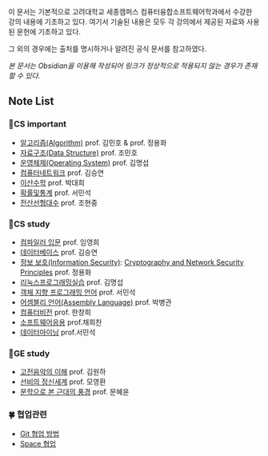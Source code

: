이 문서는 기본적으로 고려대학교 세종캠퍼스 컴퓨터융합소프트웨어학과에서 수강한 강의 내용에 기초하고 있다. 여기서 기술된 내용은 모두 각 강의에서 제공된 자료와 사용된 문헌에 기초하고 있다.

그 외의 경우에는 출처를 명시하거나 알려진 공식 문서를 참고하였다. 

*본 문서는 Obsidian을 이용해 작성되어 링크가 정상적으로 적용되지 않는 경우가 존재할 수 있다.*
## Note List

### 📘CS important
+ [알고리즘(Algorithm)](알고리즘(Algorithm).md) prof. 김민호 & prof. 정용화
+ [자료구조(Data Structure)](자료구조(Data%20Structure).md) prof. 조민호
+ [운영체제(Operating System)](운영체제(Operating%20System).md) prof. 김명섭
+ [컴퓨터네트워크](컴퓨터네트워크.md) prof. 김승연
+ [이산수학](이산수학.md) prof. 박대희
+ [확률및통계](확률및통계) prof. 서민석
+ [전산선형대수](전산선형대수) prof. 조현중
### 📗CS study
+ [컴파일러 입문](컴파일러%20입문.md) prof. 임영희
+ [데이터베이스](데이터베이스.md) prof. 김승연
+ [정보 보호(Information Security)](정보%20보호(Information%20Security).md): [Cryptography and Network Security Principles](Cryptography%20and%20Network%20Security%20Principles.md) prof. 정용화
+ [리눅스프로그래밍실습](리눅스프로그래밍실습.md) prof. 김명섭
+ [객체 지향 프로그래밍 언어](객체%20지향%20프로그래밍%20언어.md) prof. 서민석
+ [어셈블리 언어(Assembly Language)](어셈블리%20언어(Assembly%20Language).md) prof. 박병관
+ [컴퓨터비전](컴퓨터비전.md) prof. 한창희
+ [소프트웨어응용](소프트웨어응용.md) prof.채희찬
+ [데이터마이닝](데이터마이닝.md) prof.서민석
### 📑GE study
+ [고전음악의 이해](고전음악의%20이해.md) prof. 김원하
+ [선비의 정신세계](선비의%20정신세계.md) prof. 모영환
+ [문학으로 본 근대의 풍경](문학으로%20본%20근대의%20풍경.md) prof. 문혜윤
### 🍀 협업관련
+ [Git 협업 방법](Git%20협업%20방법.md)
+ [Space 협업](Space%20협업.md)